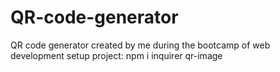 # QR-code-generator
QR code generator created by me during the bootcamp of web development
setup project: npm i inquirer qr-image